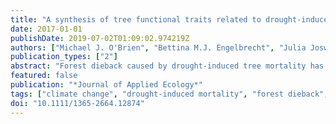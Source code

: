 ```yaml
---
title: "A synthesis of tree functional traits related to drought-induced mortality in forests across climatic zones"
date: 2017-01-01
publishDate: 2019-07-02T01:09:02.974219Z
authors: ["Michael J. O'Brien", "Bettina M.J. Engelbrecht", "Julia Joswig", "Gabriela Pereyra", "Bernhard Schuldt", "Steven Jansen", "Jens Kattge", "Simon M. Landhäusser", "Shaun R. Levick", "Yakir Preisler", "Päivi Väänänen", "Cate Macinnis-Ng"]
publication_types: ["2"]
abstract: "Forest dieback caused by drought-induced tree mortality has been observed world-wide. Forecasting which trees in which locations are vulnerable to drought-induced mortality is important to predict the consequences of drought on forest structure, biodiversity and ecosystem function. In this paper, our central aim was to compile a synthesis of tree traits and associated abiotic variables that can be used to predict drought-induced mortality. We reviewed the literature that specifically links drought mortality to functional traits and site conditions (i.e. edaphic variables and biotic conditions), targeting studies that show clear use of tree traits in drought analysis. We separated the review into five climatic zones to determine global vs. regionally restricted relationships between traits and mortality. Our synthesis identifies a number of traits that have clear relationships with drought-induced mortality (e.g. wood density at the species level and tree size and growth at the individual level). However, the lack of direct relationships between most traits and drought-induced mortality highlights areas where future research should focus to broaden our understanding. Synthesis and applications. Our synthesis highlights established relationships between traits and drought-induced mortality, presents knowledge gaps for future research focus and suggests monitoring and research avenues for improving our understanding of drought-induced mortality. It is intended to assist ecologists and natural resource managers choose appropriate and measurable parameters for predicting local and regional scale tree mortality risk in different climatic zones within constraints of time and funding availability."
featured: false
publication: "*Journal of Applied Ecology*"
tags: ["climate change", "drought-induced mortality", "forest dieback", "forested climatic zones", "plant functional traits", "plant–climate interactions", "research gaps", "water deficit"]
doi: "10.1111/1365-2664.12874"
---
```



